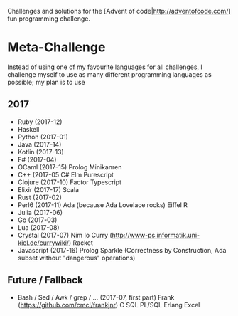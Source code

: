 Challenges and solutions for the [Advent of code|http://adventofcode.com/] fun programming challenge.

# Meta-Challenge
Instead of using one of my favourite languages for all challenges, I challenge myself to use as many
different programming languages as possible; my plan is to use

## 2017
+ Ruby (2017-12)
+ Haskell
+ Python (2017-01)
+ Java (2017-14)
+ Kotlin (2017-13)
+ F# (2017-04)
+ OCaml (2017-15)
Prolog
Minikanren
+ C++ (2017-05
C#
Elm
Purescript
+ Clojure (2017-10)
Factor
Typescript
+ Elixir (2017-17)
Scala
+ Rust (2017-02)
+ Perl6 (2017-11)
Ada (because Ada Lovelace rocks)
Eiffel
R
+ Julia (2017-06)
+ Go (2017-03)
+ Lua (2017-08)
+ Crystal (2017-07)
Nim
Io
Curry (http://www-ps.informatik.uni-kiel.de/currywiki/)
Racket
+ Javascript (2017-16)
Prolog
Sparkle (Correctness by Construction, Ada subset without "dangerous" operations)

## Future / Fallback
* Bash / Sed / Awk / grep / ... (2017-07, first part)
Frank (https://github.com/cmcl/frankjnr)
C
SQL
PL/SQL
Erlang
Excel

